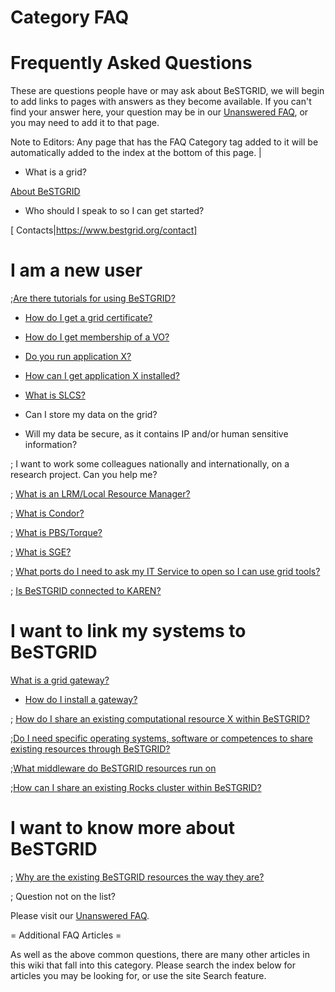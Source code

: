 # Category FAQ

# Frequently Asked Questions

These are questions people have or may ask about BeSTGRID, we will begin to add links to pages with answers as they become available. If you can't find your answer here, your question may be in our [Unanswered FAQ](ufaq.md), or you may need to add it to that page.

Note to Editors: Any page that has the FAQ Category tag added to it will be automatically added to the index at the bottom of this page. |

- What is a grid?

[About BeSTGRID](https://www.bestgrid.org/about)

- Who should I speak to so I can get started?

[ Contacts|https://www.bestgrid.org/contact]

# I am a new user 

;[Are there tutorials for using BeSTGRID?](category-tutorial.md)

- [How do I get a grid certificate?](grid-certificate.md)

- [How do I get membership of a VO?](vomembership.md)

- [Do you run application X?](bestgrid-applications.md)

- [How can I get application X installed?](bestgrid-applications.md)

- [What is SLCS?](slcs.md)

- Can I store my data on the grid?

- Will my data be secure, as it contains IP and/or human sensitive information?

; I want to work some colleagues nationally and internationally, on a research project. Can you help me?

; [What is an LRM/Local Resource Manager?](local-resource-managers-lrm.md)

; [What is Condor?](local-resource-managers-lrm.md)

; [What is PBS/Torque?](local-resource-managers-lrm.md)

; [What is SGE?](local-resource-managers-lrm.md)

; [What ports do I need to ask my IT Service to open so I can use grid tools?](ports.md)

; [Is BeSTGRID connected to KAREN?](bestgrid-and-karen.md)

# I want to link my systems to BeSTGRID 

[What is a grid gateway?](grid-gateway.md)

- [How do I install a gateway?](setting-up-a-grid-gateway.md)

; [How do I share an existing computational resource X within BeSTGRID?](share-a-resource.md)

;[Do I need specific operating systems, software or competences to share existing resources through BeSTGRID?](middleware.md)

;[What middleware do BeSTGRID resources run on](middleware.md)

;[How can I share an existing Rocks cluster within BeSTGRID?](middleware.md)

# I want to know more about BeSTGRID 

; [Why are the existing BeSTGRID resources the way they are?](evolution-of-bestgrid-resources.md)

; Question not on the list?

Please visit our [Unanswered FAQ](ufaq.md).

= Additional FAQ Articles = 

As well as the above common questions, there are many other articles in this wiki that fall into this category. Please search the index below for articles you may be looking for, or use the site Search feature.
